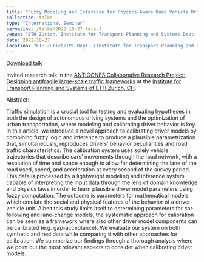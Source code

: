 ```yaml
---
title: "Fuzzy Modeling and Inference for Physics-Aware Road Vehicle Driver Behavior Model Calibration"
collection: talks
type: "International Seminar"
permalink: /talks/2022-10-27-talk-1
venue: "ETH Zurich, Institute for Transport Planning and Systems Dept. (IVT)"
date: 2022-10-27
location: "ETH Zurich/IVT Dept. (Institute for Transport Planning and Systems)"
---
```


[Download talk](https://github.com/caxenie/cristianaxenie.github.io/raw/master/files/CristianAXENIE_Eth-Huawei-Driver-calibration-talk_27102022.pdf)

Invited research talk in the [ANTIGONES Collaborative Research Project: Designing antifragile large-scale traffic frameworks](https://www.ivt.ethz.ch/en/info/news/2022/10/antigones-kick-off-meeting.html) 
at the [Institute for Transport Planning and Systems of ETH Zurich, CH](https://www.ivt.ethz.ch/en/).

Abstract: 

Traffic simulation is a crucial tool for testing and evaluating hypotheses in both the design of autonomous driving systems and the optimization of urban transportation, where modeling and calibrating driver behavior is key. In this article, we introduce a novel approach to calibrating driver models by combining fuzzy logic and inference to produce a plausible parametrization that, simultaneously, reproduces drivers’ behavior peculiarities and road traffic characteristics. The calibration system uses solely vehicle trajectories that describe cars’ movements through the road network, with a resolution of time and space enough to allow for determining the lane of the road used, speed, and acceleration at every second of the survey period. This data is processed by a lightweight modeling and inference system capable of interpreting the input data through the lens of domain knowledge and physics laws in order to learn plausible driver model parameters using fuzzy computation. The outcome is parameters for mathematical models which emulate the social and physical features of the behavior of a driver-vehicle unit. Albeit this study limits itself to determining parameters for car-following and lane-change models, the systematic approach for calibration can be seen as a framework where also other driver model components can be calibrated (e.g. gap-acceptance). We evaluate our system on both synthetic and real data while comparing it with other approaches for calibration. We summarize our findings through a thorough analysis where we point out the most relevant aspects to consider when calibrating driver models.
